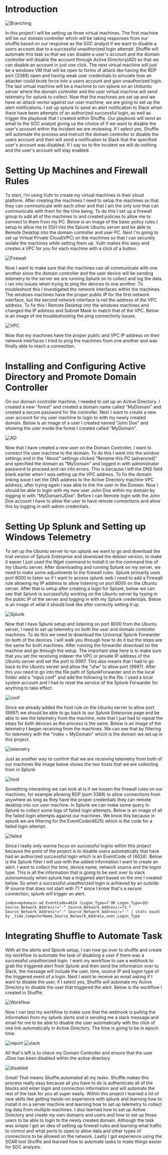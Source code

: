 # Introduction

![Branching](ADLayoutFinal.png)

In this project I will be setting up three virtual machines. The first machine will be our domain controller which will be taking responses from our shuffle based on our response as the SOC analyst if we want to disable a users account due to a successful unauthorized login attempt. Shuffle will automate this task so that we can disable a user's account and the domain controller will disable the account through Active Directory(AD) so that we can disable an account in just one click. The next virtual machine will just be a windows VM that will be open to forms of attack like having the RDP port (3389) open and having weak user credentials to simulate how an attacker could brute force into a users account and gain unauthorized login. The last virtual machine will be a machine to run splunk on an Unbuntu server where the domain controller and the user virtual machine will send telemetry for splunk to collect. Now that the machines are set up and we have an attack vector against our user machine, we are going to set up the alert notifications. I set up splunk to send an alert notification to Slack when there have been attempts of an authorized successful login, as well as trigger the playbook that I created within Shuffle. Our playbook will send an email to the SOC analyst giving us the choice of if we want to disable the user's account within the incident we are reviewing. If I select yes, Shuffle will automate the process and instruct the domain controller to disable the users account and then will send a notification to Slack that the specified user's account was disabled. If I say no to the incident we will do nothing and the user's account will stay enabled. 

# Setting Up Machines and Firewall Rules

To start, i'm using Vultr to create my virtual machines in their cloud platform. After creating the machines I need to setup the machines so that they can communicate with each other and that I am the only one that can communicate with them for the time being. To do this I set up a firewall group to add all of the machines to and created policies to allow me to connect to them from my PC. Below is an image of the basic policy rules I setup to allow me to SSH into the Splunk Ubuntu server and be able to Remote Desktop into the domain controller and user PC. Next I'm going to set up Virtual Private Cloud(VPC) on the machines so that I can securely isolate the machines while setting them up. Vultr makes this easy and creates a VPC for you for each machine with a click of a button.

![Firewall](FirewallRules.png)

Now I want to make sure that the machines can all communicate with one another since the domain controller and the user device will be sending telemetry to the server we are running Splunk on to collect and log the data. I ran into issues when trying to ping the devices to one another. To troubleshoot this I investigated the network interfaces within the machines. The windows machines have the proper public IP for the first network interface, but the second network interface is not the address of the VPC address. To fix this I Remote Desktop into the windows machines and changed the IP address and Subnet Mask to match that of the VPC. Below is an image of me troubleshooting the ping connectivity issues. 

![VPC](VPCIP.png)

Now that my machines have the proper public and VPC IP address on their network interfaces I tried to ping the machines from one another and was finally able to reach a connection. 

# Installing and Configuring Active Directory and Promote Domain Controller

On our domain controller machine, I needed to set up an Active Directory. I created a new "forest" and created a domain name called "MyDomain" and created a secure password for the controller. Next I want to create a new user account for my user machine to login to with my newly created domain. Below is an image of a user I created named "John Doe" and showing the user inside the forest I created called "MyDomain". 

![AD](AD.png)

Now that I have created a new user on the Domain Controller, I want to connect the user machine to the domain. To do this I went into the window settings and in the "About" settings clicked "Rename this PC (advanced)" and specified the domain as "MyDomain" and logged in with administrator password to proceed and ran into errors. This is because I left the DNS field blank earlier when I was setting up the VPC address. To fix the domain linking issue I set the DNS address to the Active Directory machine VPC address, after trying again I was able to link the user to the Domain. Now I should be able to login with my new user John Doe within my domain by logging in with "MyDomain\JDoe". Before I can Remote login with the John Doe account I have to allow the user to have remote connections and allow this by logging in with admin credentials. 

# Setting Up Splunk and Setting up Windows Telemetry

To set up the Ubuntu server to run splunk we want to go and download the trial version of Splunk Enterprise and download the debian version, to make it easier I just used the Wget command to install it on the command line of my Ubuntu server. After downloading and running Splunk on my server, we need to make some adjustments to the firewall rules. Splunk primarily uses port 8000 to listen so if I want to access splunk web I need to add a Firewall rule allowing my IP address to allow listening on port 8000 on the Ubuntu server. After that is setup after creating a login for Splunk, below we can see that Splunk is successfully working on the Ubuntu server by typing in the public IP of the server and logging in with my Splunk credentials. Below is an image of what it should look like after correctly setting it up 

![Splunk](Splunk.png)

Now that I have Splunk setup and listening on port 8000 from the Ubuntu server, I need to set up telemetry on both the user and domain controller machines. To do this we need to download the Universal Splunk Forwarder on both of the devices. I will walk you through how to do it but the steps are the same for both machines. After running the forwarder download on the machine and go through the setup. The important step here is to make sure that you set the receiving indexer the VPC or private IP address of the Ubuntu server and set the port to 9997. This also means that I had to go back to the Ubuntu server and allow the "ufw" to allow port (9997). After this you need to go into the file path of SplunkForwarder and in the local folder add a "input.conf" and add the following to the file. I used a local system account and I had to reset the service of the Splunk Forwarder for anything to take effect.

![conf](splunkinputconf.png)

Since we already added the host rule on the Ubuntu server to allow port (9997) we should be able to go back to our Splunk Enterprise page and be able to see the telemetry from the machine, note that I just had to repeat the steps for both devices as the process is the same. Below is an image of the telemetry I began receiving from the machines. We can see that by filtering for telemetry with the "index = MyDomain" which is the domain we set up in this project. 

![telemetry](telemetry.png)

Just as another way to confirm that we are receiving telemetry from both of our machines the image below shows the two hosts that we are collecting from in Splunk

![host](Host.png)

Something interesting we can look at is if we loosen the firewall rules on our machines, for example allowing RDP (port 3389) to allow connections from anywhere as long as they have the proper credentials they can remote desktop into our user machine. In Splunk we can make some query in Splunk to collect some logs of failed login attempts. Below is an image of all the failed login attempts against our machines. We know this because in splunk we are filtering for the EventCode(4625) which is the code for a failed login attempt. 

![failed](failedlogin.png)

Since I really only wanna focus on successful logins within this project because the point of the project is to disable users automatically that have had an authorized successful login which is an EventCode of (4624). Below is the Splunk filter I will use with the added information I want to create an alert. I want to collect the time, device name, network source and the logon type. This is all the information that is going to be sent over to slack autonomously when splunk has a triggered alert based on the one I created below. So when a successful unauthorized login is achieved by an outside IP source that does not start with 71.* since I know that's a secure connection, splunk will trigger an alert.  
```
index=mydomain-ad EventCode=4624 (Logon_Type=7 OR Logon_Type=10) Source_Network_Address!="-" Source_Network_Address!=71.* Source_Network_Address!="-" Source_Network_Address!="-" | stats count by _time,ComputerName,Source_Network_Address,user,Logon_Type 
```
# Integrating Shuffle to Automate Task

With all the alerts and Splunk setup, I can now go over to shuffle and create my workflow to automate the task of disabling a user if there was a successful unauthorized login. I want my workflow to use a webhook to grab the triggered alert from Splunk and then send the information over to Slack, the message will include the user, time, source IP and logon type of the triggered event of a login. Next I want to receive an email asking if I want to disable the user, if I select yes, Shuffle will automate my Active Directory to disable the user that triggered the alert. Below is the workflow I created in Shuffle. 

![Workflow](Workflow.png)

Now I can test my workflow to make sure that the webhook is pulling the information from my splunk alerts and is sending me a slack message and email for me to be able to disable the user automatically with the click of one link automatically in Active Directory. The time is going to be in epoch time. 

![report](report.png)
![slack](slack.png)

All that's left is to check my Domain Controller and ensure that the user JDoe has been disabled within the active directory

![disabled](disabled.png)

Great! That means Shuffle automated all my tasks. Shuffle makes this process really easy because all you have to do is authenticate all of the blocks and enter login and connection information and will automate the rest of the task for you all super easily. Within this project I learned a lot of new skills like getting hands-on experience with splunk and learning how to install it on a server machine and learning how to set up telemetry to collect log data from multiple machines. I also learned how to set up Active Directory and create my own domains and users and how to set up those users to be able to login to the newly created domain. Although the task was simple I got an idea of setting up firewall rules and learning what traffic to control and what ports to open to allow data and other types of connections to be allowed on the network. Lastly I got experience using the SOAR tool Shuffle and learned how to automate tasks to make things easier for SOC analysts. 
